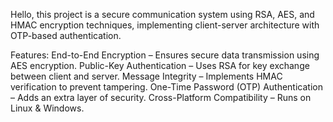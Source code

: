 Hello,
this project is a  secure communication system using RSA, AES, and HMAC encryption techniques, implementing client-server architecture with OTP-based authentication.

Features:
End-to-End Encryption – Ensures secure data transmission using AES encryption.
Public-Key Authentication – Uses RSA for key exchange between client and server.
Message Integrity – Implements HMAC verification to prevent tampering.
One-Time Password (OTP) Authentication – Adds an extra layer of security.
Cross-Platform Compatibility – Runs on Linux & Windows.

